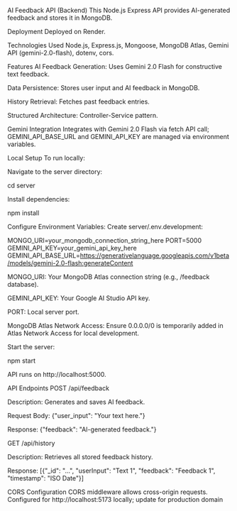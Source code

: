 AI Feedback API (Backend)
This Node.js Express API provides AI-generated feedback and stores it in MongoDB.

Deployment
Deployed on Render.

Technologies Used
Node.js, Express.js, Mongoose, MongoDB Atlas, Gemini API (gemini-2.0-flash), dotenv, cors.

Features
AI Feedback Generation: Uses Gemini 2.0 Flash for constructive text feedback.

Data Persistence: Stores user input and AI feedback in MongoDB.

History Retrieval: Fetches past feedback entries.

Structured Architecture: Controller-Service pattern.

Gemini Integration
Integrates with Gemini 2.0 Flash via fetch API call; GEMINI_API_BASE_URL and GEMINI_API_KEY are managed via environment variables.

Local Setup
To run locally:

Navigate to the server directory:

cd server

Install dependencies:

npm install

Configure Environment Variables:
Create server/.env.development:

MONGO_URI=your_mongodb_connection_string_here
PORT=5000
GEMINI_API_KEY=your_gemini_api_key_here
GEMINI_API_BASE_URL=https://generativelanguage.googleapis.com/v1beta/models/gemini-2.0-flash:generateContent

MONGO_URI: Your MongoDB Atlas connection string (e.g., /feedback database).

GEMINI_API_KEY: Your Google AI Studio API key.

PORT: Local server port.

MongoDB Atlas Network Access:
Ensure 0.0.0.0/0 is temporarily added in Atlas Network Access for local development.

Start the server:

npm start

API runs on http://localhost:5000.

API Endpoints
POST /api/feedback

Description: Generates and saves AI feedback.

Request Body: {"user_input": "Your text here."}

Response: {"feedback": "AI-generated feedback."}

GET /api/history

Description: Retrieves all stored feedback history.

Response: [{"_id": "...", "userInput": "Text 1", "feedback": "Feedback 1", "timestamp": "ISO Date"}]

CORS Configuration
CORS middleware allows cross-origin requests. Configured for http://localhost:5173 locally; update for production domain
